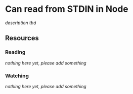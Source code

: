 # Can read from STDIN in Node
_description tbd_
## Resources
### Reading
_nothing here yet, please add something_
### Watching
_nothing here yet, please add something_
